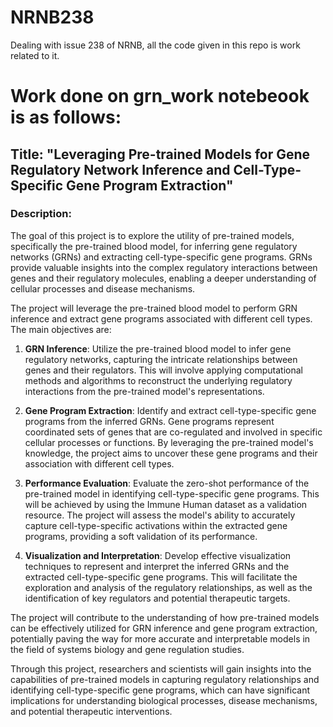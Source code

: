 # NRNB238
Dealing with issue 238 of NRNB, all the code given in this repo is work related to it.

# Work done on grn_work notebeook is as follows:

## Title: "Leveraging Pre-trained Models for Gene Regulatory Network Inference and Cell-Type-Specific Gene Program Extraction"

### Description:

The goal of this project is to explore the utility of pre-trained models, specifically the pre-trained blood model, for inferring gene regulatory networks (GRNs) and extracting cell-type-specific gene programs. GRNs provide valuable insights into the complex regulatory interactions between genes and their regulatory molecules, enabling a deeper understanding of cellular processes and disease mechanisms.

The project will leverage the pre-trained blood model to perform GRN inference and extract gene programs associated with different cell types. The main objectives are:

1. **GRN Inference**: Utilize the pre-trained blood model to infer gene regulatory networks, capturing the intricate relationships between genes and their regulators. This will involve applying computational methods and algorithms to reconstruct the underlying regulatory interactions from the pre-trained model's representations.

2. **Gene Program Extraction**: Identify and extract cell-type-specific gene programs from the inferred GRNs. Gene programs represent coordinated sets of genes that are co-regulated and involved in specific cellular processes or functions. By leveraging the pre-trained model's knowledge, the project aims to uncover these gene programs and their association with different cell types.

3. **Performance Evaluation**: Evaluate the zero-shot performance of the pre-trained model in identifying cell-type-specific gene programs. This will be achieved by using the Immune Human dataset as a validation resource. The project will assess the model's ability to accurately capture cell-type-specific activations within the extracted gene programs, providing a soft validation of its performance.

4. **Visualization and Interpretation**: Develop effective visualization techniques to represent and interpret the inferred GRNs and the extracted cell-type-specific gene programs. This will facilitate the exploration and analysis of the regulatory relationships, as well as the identification of key regulators and potential therapeutic targets.

The project will contribute to the understanding of how pre-trained models can be effectively utilized for GRN inference and gene program extraction, potentially paving the way for more accurate and interpretable models in the field of systems biology and gene regulation studies.

Through this project, researchers and scientists will gain insights into the capabilities of pre-trained models in capturing regulatory relationships and identifying cell-type-specific gene programs, which can have significant implications for understanding biological processes, disease mechanisms, and potential therapeutic interventions.
